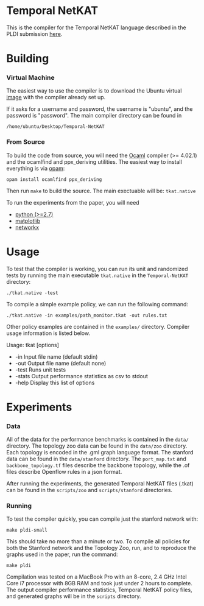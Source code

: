# Temporal NetKAT

This is the compiler for the Temporal NetKAT language described in the PLDI submission [here](http://www.cs.princeton.edu/~rbeckett/Temporal-NetKAT.pdf).

# Building

### Virtual Machine
The easiest way to use the compiler is to download the Ubuntu virtual [image](http://www.cs.princeton.edu/~rbeckett/Temporal-NetKAT.ova) with the compiler already set up. 

If it asks for a username and password, the username is "ubuntu", and the password is "password". The main compiler directory can be found in

`/home/ubuntu/Desktop/Temporal-NetKAT`

### From Source
To build the code from source, you will need the [Ocaml](https://ocaml.org/) compiler (>= 4.02.1) and the ocamlfind and ppx_deriving utilities. The easiest way to install everything is via [opam](https://opam.ocaml.org/):

```
opam install ocamlfind ppx_deriving
```

Then run `make` to build the source. The main exectuable will be: `tkat.native`

To run the experiments from the paper, you will need 
* [python (>=2.7)](https://www.python.org/)
* [matplotlib](http://matplotlib.org/) 
* [networkx](https://networkx.github.io/)


# Usage
To test that the compiler is working, you can run its unit and randomized tests by running the main executable `tkat.native` in the `Temporal-NetKAT` directory:

`./tkat.native -test`

To compile a simple example policy, we can run the following command:

`./tkat.native -in examples/path_monitor.tkat -out rules.txt`

Other policy examples are contained in the `examples/` directory. Compiler usage information is listed below.

Usage: tkat [options]
  * \-in   Input file name (default stdin)
  * \-out   Output file name (default none)
  * \-test   Runs unit tests
  * \-stats   Output performance statistics as csv to stdout
  * \-help  Display this list of options

# Experiments

### Data

All of the data for the performance benchmarks is contained in the `data/` directory. The topology zoo data can be found in the `data/zoo` directory. Each topology is encoded in the .gml graph language format. The stanford data can be found in the `data/stanford` directory. The `port_map.txt` and `backbone_topology.tf` files describe the backbone topology, while the .of files describe Openflow rules in a json format.

After running the experiments, the generated Temporal NetKAT files (.tkat) can be found in the `scripts/zoo` and `scripts/stanford` directories.

### Running

To test the compiler quickly, you can compile just the stanford network with:

`make pldi-small`

This should take no more than a minute or two. To compile all policies for both the Stanford network and the Topology Zoo, run, and to reproduce the graphs used in the paper, run the command:

`make pldi`

Compilation was tested on a MacBook Pro with an 8-core, 2.4 GHz Intel Core i7 processor with 8GB RAM and took just under 2 hours to complete. The output compiler performance statistics, Temporal NetKAT policy files, and generated graphs will be in the `scripts` directory.